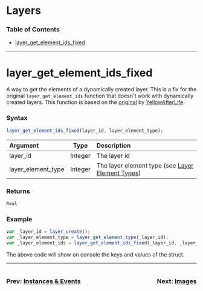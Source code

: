# Layers
### Table of Contents
- [layer_get_element_ids_fixed](#layer_get_element_ids_fixed)

---
# layer_get_element_ids_fixed
A way to get the elements of a dynamically created layer. This is a fix for the original `layer_get_element_ids` function that doesn't work with dynamically created layers. This function is based on the [original](https://itch.io/post/2224479) by [YellowAfterLife](https://yal.cc).

### Syntax
  ```js
  layer_get_element_ids_fixed(layer_id, layer_element_type);
  ```

| Argument | Type | Description |
| :--- | :---: | :--- |
| layer_id | Integer | The layer id |
| layer_element_type | Integer | The layer element type (see [Layer Element Types](https://manual.yoyogames.com/GameMaker_Language/GML_Reference/Asset_Management/Rooms/General_Layer_Functions/layer_get_element_type.htm)) |
### Returns
  ```js
  Real
  ```

### Example
```js
var _layer_id = layer_create();
var _layer_element_type = layer_get_element_type(_layer_id);
var _layer_element_ids = layer_get_element_ids_fixed(_layer_id, _layer_element_type);

```

The above code will show on console the keys and values of the struct.

---

<div style="display: flex; justify-content: space-between; align-items: center;">
  <div style="text-align: left; width: 50%">
    <h3>
      Prev: 
      <a href="Instances_and_Events.md">Instances & Events</a>
    </h3>
  </div>

  <div style="text-align: right; width: 50%">
    <h3>
      Next: 
      <a href="Images.md">Images</a>
    </h3>
  </div>
</div>